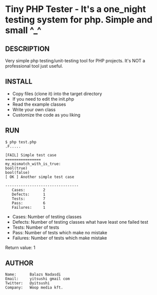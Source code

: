 Tiny PHP Tester - It's a one_night testing system for php. Simple and small ^_^
====================================

## DESCRIPTION
Very simple php testing/unit-testing tool for PHP projects.
It's NOT a professional tool just useful.

## INSTALL
 * Copy files (clone it) into the target directory
 * If you need to edit the init.php
 * Read the example classes
 * Write your own class
 * Customize the code as you liking

## RUN
    $ php test.php
    .F.....

    [FAIL] Simple test case
    ================
    my_mismatch_with_is_true:
    bool(true)
    bool(false)
    [ OK ] Another simple test case

    ---------------------------------
       Cases:        2
       Defects:      1
       Tests:        7
       Pass:         6
       Failures:     1

 * Cases: Number of testing classes
 * Defects: Number of testing classes what have least one failed test
 * Tests: Number of tests
 * Pass: Number of tests which make no mistake
 * Failures: Number of tests which make mistake

Return value: 1

## AUTHOR
    Name:      Balazs Nadasdi
    Email:     yitsushi gmail com
    Twitter:   @yitsushi
    Company:   Woop media kft.
